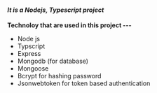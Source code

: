 #### **_It is a Nodejs, Typescript project_**

**Technoloy that are used in this project ---**

- Node js
- Typscript
- Express
- Mongodb (for database)
- Mongoose
- Bcrypt for hashing password
- Jsonwebtoken for token based authentication
